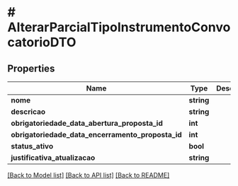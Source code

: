 # # AlterarParcialTipoInstrumentoConvocatorioDTO

## Properties

Name | Type | Description | Notes
------------ | ------------- | ------------- | -------------
**nome** | **string** |  | [optional]
**descricao** | **string** |  | [optional]
**obrigatoriedade_data_abertura_proposta_id** | **int** |  | [optional]
**obrigatoriedade_data_encerramento_proposta_id** | **int** |  | [optional]
**status_ativo** | **bool** |  | [optional]
**justificativa_atualizacao** | **string** |  | [optional]

[[Back to Model list]](../../README.md#models) [[Back to API list]](../../README.md#endpoints) [[Back to README]](../../README.md)
